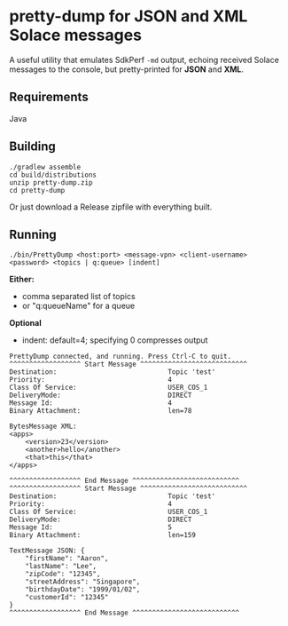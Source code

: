# pretty-dump for JSON and XML Solace messages
A useful utility that emulates SdkPerf `-md` output, echoing received Solace messages to the console, but pretty-printed for **JSON** and **XML**.


## Requirements

Java


## Building

```
./gradlew assemble
cd build/distributions
unzip pretty-dump.zip
cd pretty-dump
```

Or just download a Release zipfile with everything built.


## Running

```
./bin/PrettyDump <host:port> <message-vpn> <client-username> <password> <topics | q:queue> [indent]
```

**Either:**
- comma separated list of topics
- or "q:queueName" for a queue

**Optional**
- indent: default=4; specifying 0 compresses output


```
PrettyDump connected, and running. Press Ctrl-C to quit.
^^^^^^^^^^^^^^^^^^ Start Message ^^^^^^^^^^^^^^^^^^^^^^^^^^^
Destination:                            Topic 'test'
Priority:                               4
Class Of Service:                       USER_COS_1
DeliveryMode:                           DIRECT
Message Id:                             4
Binary Attachment:                      len=78

BytesMessage XML:
<apps>
    <version>23</version>
    <another>hello</another>
    <that>this</that>
</apps>

^^^^^^^^^^^^^^^^^^ End Message ^^^^^^^^^^^^^^^^^^^^^^^^^^^
^^^^^^^^^^^^^^^^^^ Start Message ^^^^^^^^^^^^^^^^^^^^^^^^^^^
Destination:                            Topic 'test'
Priority:                               4
Class Of Service:                       USER_COS_1
DeliveryMode:                           DIRECT
Message Id:                             5
Binary Attachment:                      len=159

TextMessage JSON: {
    "firstName": "Aaron",
    "lastName": "Lee",
    "zipCode": "12345",
    "streetAddress": "Singapore",
    "birthdayDate": "1999/01/02",
    "customerId": "12345"
}
^^^^^^^^^^^^^^^^^^ End Message ^^^^^^^^^^^^^^^^^^^^^^^^^^^
```
